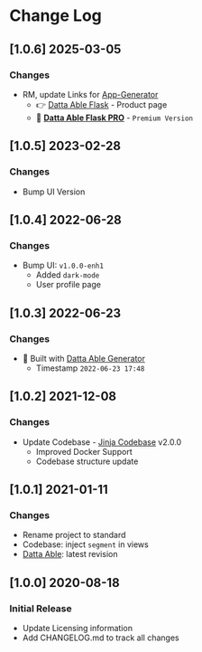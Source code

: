 # Change Log

## [1.0.6] 2025-03-05
### Changes

- RM, update Links for [App-Generator](https://app-generator.dev/)
  - 👉 [Datta Able Flask](https://app-generator.dev/product/datta-able/flask/) - Product page
  - 🛒 **[Datta Able Flask PRO](https://app-generator.dev/product/datta-able-pro/flask/)** - `Premium Version`

## [1.0.5] 2023-02-28
### Changes

- Bump UI Version

## [1.0.4] 2022-06-28
### Changes

- Bump UI: `v1.0.0-enh1`
  - Added `dark-mode`
  - User profile page 

## [1.0.3] 2022-06-23
### Changes

- 🚀 Built with [Datta Able Generator](https://appseed.us/generator/datta-able/) 
  - Timestamp `2022-06-23 17:48` 

## [1.0.2] 2021-12-08
### Changes

- Update Codebase - [Jinja Codebase](https://github.com/app-generator/boilerplate-code-jinja/releases) v2.0.0
  - Improved Docker Support
  - Codebase structure update

## [1.0.1] 2021-01-11
### Changes

- Rename project to standard
- Codebase: inject `segment` in views
- [Datta Able](https://github.com/codedthemes/datta-able-bootstrap-dashboard): latest revision

## [1.0.0] 2020-08-18
### Initial Release

- Update Licensing information
- Add CHANGELOG.md to track all changes
